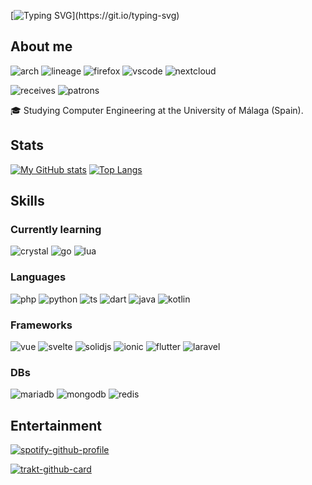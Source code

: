 [![Typing SVG](https://readme-typing-svg.herokuapp.com?color=%2336BCF7&lines=Welcome+to+my+profile!;%C2%A1Bienvenido+a+mi+perfil!)](https://git.io/typing-svg)

## About me
![arch](https://img.shields.io/badge/Arch_Linux-1793D1?style=for-the-badge&logo=arch-linux&logoColor=white)
![lineage](https://img.shields.io/badge/lineageos-167C80?style=for-the-badge&logo=lineageos&logoColor=white)
![firefox](https://img.shields.io/badge/Firefox-FF7139?style=for-the-badge&logo=Firefox-Browser&logoColor=white)
![vscode](https://img.shields.io/badge/VSCode-0078D4?style=for-the-badge&logo=visual%20studio%20code&logoColor=white)
![nextcloud](https://img.shields.io/badge/Nextcloud-0082C9?style=for-the-badge&logo=Nextcloud&logoColor=white)

![receives](https://img.shields.io/liberapay/receives/pablouser1.svg?logo=liberapay)
![patrons](https://img.shields.io/liberapay/patrons/pablouser1.svg?logo=liberapay)

🎓 Studying Computer Engineering at the University of Málaga (Spain).

## Stats
[![My GitHub stats](https://github-readme-stats.vercel.app/api?username=pablouser1&show_icons=true&theme=jolly)](https://github.com/anuraghazra/github-readme-stats)
[![Top Langs](https://github-readme-stats.vercel.app/api/top-langs/?username=pablouser1&layout=compact&theme=jolly&hide=latte,html,css&langs_count=8)](https://github.com/anuraghazra/github-readme-stats)

## Skills
### Currently learning
![crystal](https://img.shields.io/badge/Crystal-000000?style=for-the-badge&logo=crystal&logoColor=white)
![go](https://img.shields.io/badge/Go-00ADD8?style=for-the-badge&logo=go&logoColor=white)
![lua](https://img.shields.io/badge/Lua-2C2D72?style=for-the-badge&logo=lua&logoColor=white)

### Languages
![php](https://img.shields.io/badge/PHP-777BB4?style=for-the-badge&logo=php&logoColor=white)
![python](https://img.shields.io/badge/Python-FFD43B?style=for-the-badge&logo=python&logoColor=darkgreen)
![ts](https://img.shields.io/badge/TypeScript-007ACC?style=for-the-badge&logo=typescript&logoColor=white)
![dart](https://img.shields.io/badge/dart-%230175C2.svg?style=for-the-badge&logo=dart&logoColor=white)
![java](https://img.shields.io/badge/Java-ED8B00?style=for-the-badge&logo=openjdk&logoColor=white)
![kotlin](https://img.shields.io/badge/Kotlin-0095D5?&style=for-the-badge&logo=kotlin&logoColor=white)

### Frameworks  
![vue](https://img.shields.io/badge/Vue.js-35495E?style=for-the-badge&logo=vuedotjs&logoColor=4FC08D)
![svelte](https://img.shields.io/badge/Svelte-4A4A55?style=for-the-badge&logo=svelte&logoColor=FF3E00)
![solidjs](https://img.shields.io/badge/SolidJS-446b9e?style=for-the-badge&logo=solid&logoColor=white)
![ionic](https://img.shields.io/badge/Ionic-3880FF?style=for-the-badge&logo=ionic&logoColor=white)
![flutter](https://img.shields.io/badge/Flutter-02569B?style=for-the-badge&logo=flutter&logoColor=white)
![laravel](https://img.shields.io/badge/Laravel-FF2D20?style=for-the-badge&logo=laravel&logoColor=white)

### DBs
![mariadb](https://img.shields.io/badge/MariaDB-003545?style=for-the-badge&logo=mariadb&logoColor=white)
![mongodb](https://img.shields.io/badge/MongoDB-4EA94B?style=for-the-badge&logo=mongodb&logoColor=white)
![redis](https://img.shields.io/badge/redis-CC0000.svg?&style=for-the-badge&logo=redis&logoColor=white)

## Entertainment
[![spotify-github-profile](https://spotify-github-profile.vercel.app/api/view?uid=pabloferreiro&cover_image=true&theme=novatorem&bar_color=53b14f&bar_color_cover=false)](https://github.com/kittinan/spotify-github-profile)

[![trakt-github-card](https://trakt-github-card.vercel.app/card?username=pablouser1&mode=watch&theme=dark)](https://github.com/pablouser1/trakt-github-card)
